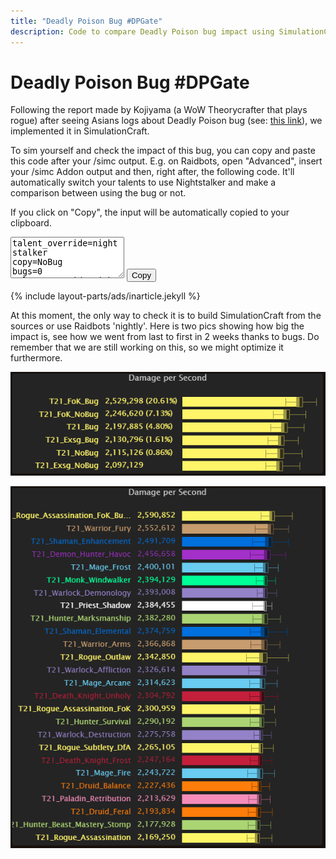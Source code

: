 ```yaml
---
title: "Deadly Poison Bug #DPGate"
description: Code to compare Deadly Poison bug impact using SimulationCraft
---
```


Deadly Poison Bug \#DPGate
==========================

Following the report made by Kojiyama (a WoW Theorycrafter that plays rogue) after seeing Asians logs about Deadly Poison bug (see: [this link](https://github.com/Ravenholdt-TC/Rogue/issues/81)), we implemented it in SimulationCraft.

To sim yourself and check the impact of this bug, you can copy and paste this code after your /simc output. E.g. on Raidbots, open "Advanced", insert your /simc Addon output and then, right after, the following code.
It'll automatically switch your talents to use Nightstalker and make a comparison between using the bug or not.

If you click on "Copy", the input will be automatically copied to your clipboard.
<p class="copybox">
  <textarea id="fokstring" class="form-control" rows="4" readonly>
talent_override=nightstalker
copy=NoBug
bugs=0
talent_override=nightstalker
  </textarea>
  <button class="btn btn-default" onclick="window.herodamage.copyToClipboard('fokstring');">Copy</button>
</p>

{% include layout-parts/ads/inarticle.jekyll %}

At this moment, the only way to check it is to build SimulationCraft from the sources or use Raidbots 'nightly'.
Here is two pics showing how big the impact is, see how we went from last to first in 2 weeks thanks to bugs. Do remember that we are still working on this, so we might optimize it furthermore.

![Assassination buildswith and without the bug](/assets/wow/img/rogue/dpgate/assassination.png "Assassination buildswith and without the bug")

![Assassination in stacked chart with and without the bug](/assets/wow/img/rogue/dpgate/stacked.png "Assassination in stacked chart with and without the bug")
